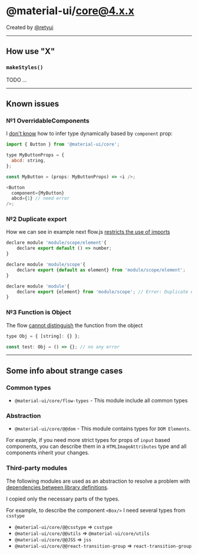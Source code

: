 # @material-ui/core@4.x.x

Created by [@retyui](https://github.com/retyui)

---

## How use "X"

### `makeStyles()`

TODO ...

---

## Known issues

### №1 OverridableComponents

I [don't know](https://github.com/facebook/flow/issues/7701) how to infer type dynamically based by `component` prop:

```js
import { Button } from '@material-ui/core';

type MyButtonProps = {
  abcd: string,
};

const MyButton = (props: MyButtonProps) => <i />;

<Button
  component={MyButton}
  abcd={1} // need error
/>;
```

### №2 Duplicate export

How we can see in example next flow.js [restricts the use of imports](https://github.com/facebook/flow/issues/7810)

```js
declare module 'module/scope/element'{
	declare export default () => number;
}

declare module 'module/scope'{
	declare export {default as element} from 'module/scope/element';
}

declare module 'module'{
	declare export {element} from 'module/scope'; // Error: Duplicate export for `element`
}
```

### №3 Function is Object

The flow [cannot distinguish](https://github.com/facebook/flow/issues/7831) the function from the object

```js
type Obj = { [string]: {} };

const test: Obj = () => {}; // no any error
```

---

## Some info about strange cases

### Common types

- `@material-ui/core/flow-types` - This module include all common types

### Abstraction

- `@material-ui/core/@@dom` - This module contains types for `DOM Elements`.

For example, if you need more strict types for props of `input` based components,
you can describe them in a `HTMLImageAttributes` type and all components inherit your changes.

### Third-party modules

The following modules are used as an abstraction
to resolve a problem with [dependencies between library definitions](https://github.com/flow-typed/flow-typed/issues/1857).

I copied only the necessary parts of the types.

For example, to describe the component `<Box/>` I need several types from `csstype`

- `@material-ui/core/@@csstype` => `csstype`
- `@material-ui/core/@@utils` => `@material-ui/core/utils`
- `@material-ui/core/@@JSS` => `jss`
- `@material-ui/core/@@react-transition-group` => `react-transition-group`
